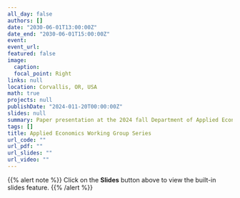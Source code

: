 ```yaml
---
all_day: false
authors: []
date: "2030-06-01T13:00:00Z"
date_end: "2030-06-01T15:00:00Z"
event: 
event_url: 
featured: false
image:
  caption: 
  focal_point: Right
links: null
location: Corvallis, OR, USA
math: true
projects: null
publishDate: "2024-011-20T00:00:00Z"
slides: null
summary: Paper presentation at the 2024 fall Department of Applied Economics Working Group Series.
tags: []
title: Applied Economics Working Group Series
url_code: ""
url_pdf: ""
url_slides: ""
url_video: ""
---
```


{{% alert note %}}
Click on the **Slides** button above to view the built-in slides feature.
{{% /alert %}}
